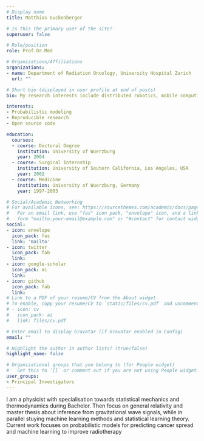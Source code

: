 ```yaml
---
# Display name
title: Matthias Guckenberger

# Is this the primary user of the site?
superuser: false

# Role/position
role: Prof.Dr.Med

# Organizations/Affiliations
organizations:
- name: Department of Radiation Oncology, University Hospital Zurich
  url: ""

# Short bio (displayed in user profile at end of posts)
bio: My research interests include distributed robotics, mobile computing and programmable matter.

interests:
- Probabilistic modeling
- Reproducible research 
- Open source code

education:
  courses:
  - course: Doctoral Degree 
    institution: University of Wuerzburg
    year: 2004
  - course: Surgical Internship
    institution: University of Soutern California, Los Angeles, USA
    year: 2002
  - course: Medicine
    institution: University of Wuerzburg, Germany
    year: 1997-2003

# Social/Academic Networking
# For available icons, see: https://sourcethemes.com/academic/docs/page-builder/#icons
#   For an email link, use "fas" icon pack, "envelope" icon, and a link in the
#   form "mailto:your-email@example.com" or "#contact" for contact widget.
social:
- icon: envelope
  icon_pack: fas
  link: 'mailto'
- icon: twitter
  icon_pack: fab
  link: 
- icon: google-scholar
  icon_pack: ai
  link: 
- icon: github
  icon_pack: fab
  link: 
# Link to a PDF of your resume/CV from the About widget.
# To enable, copy your resume/CV to `static/files/cv.pdf` and uncomment the lines below.
# - icon: cv
#   icon_pack: ai
#   link: files/cv.pdf

# Enter email to display Gravatar (if Gravatar enabled in Config)
email: ""

# Highlight the author in author lists? (true/false)
highlight_name: false

# Organizational groups that you belong to (for People widget)
#   Set this to `[]` or comment out if you are not using People widget.
user_groups:
- Principal Investigators
---
```

I am a physicist with specialisation towards statistical mechanics and thermodynamics during Bachelor. Then focus on general relativity and master thesis about inference from gravitational wave signals, while in parallel stuying machine learning methods and statistical learning theory. Current work focuses on probabilistic models for predicting cancer spread and machine learning to improve radiotherapy



